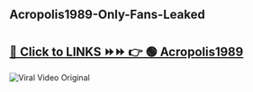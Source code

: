 
 ## Acropolis1989-Only-Fans-Leaked

# <h2><a href="https://clipsfans.com/Acropolis1989&ref=git">🔗 Click to LINKS ⏩⏩ 👉 🟢 Acropolis1989 </a></h2>

<a href="https://clipsfans.com/Acropolis1989&ref=git" rel="nofollow" data-target="animated-image.originalLink"><img src="https://i.ibb.co.com/xMMVF88/686577567.gif" alt="Viral Video Original" style="max-width: 100%; display: inline-block;" data-target="animated-image.originalImage"></a>
